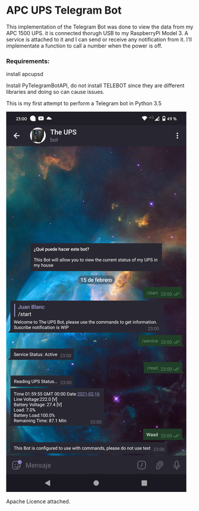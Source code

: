# APC UPS Telegram Bot
This implementation of the Telegram Bot was done to view the data from my APC 1500 UPS.
it is connected thorugh USB to my RaspberryPi Model 3. 
A service is attached to it and I can send or receive any notification from it.
I'll implementate a function to call a number when the power is off. 


### Requirements:
install apcupsd  

Install PyTelegramBotAPI, do not install TELEBOT since they are different libraries and doing so can cause issues.

This is my first attempt to perform a Telegram bot in Python 3.5

![image](https://raw.githubusercontent.com/juanstdio/UPS_TelegramBot/main/Screenshot_20210215-230033.png)

Apache Licence attached.

